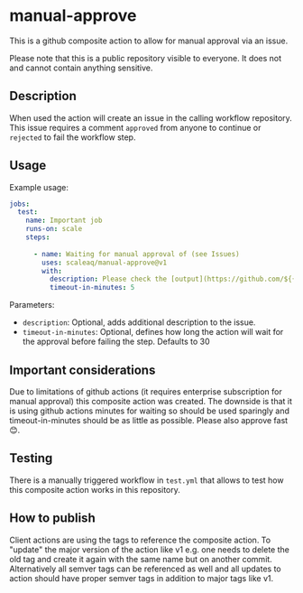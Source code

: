# manual-approve

This is a github composite action to allow for manual approval via an issue.

Please note that this is a public repository visible to everyone. It does not and cannot contain anything sensitive.

## Description

When used the action will create an issue in the calling workflow repository. This issue requires a comment `approved` from anyone to continue or `rejected` to fail the workflow step.

## Usage

Example usage:

```yaml
jobs:
  test:
    name: Important job
    runs-on: scale
    steps:
      
      - name: Waiting for manual approval of (see Issues)
        uses: scaleaq/manual-approve@v1
        with:
          description: Please check the [output](https://github.com/${{ github.repository }}/actions/runs/${{ github.run_id }}) of the "Terraform show" step and verify that it does not contain unwanted changes.
          timeout-in-minutes: 5
```

Parameters:

* `description`: Optional, adds additional description to the issue.
* `timeout-in-minutes`: Optional, defines how long the action will wait for the approval before failing the step. Defaults to 30

## Important considerations
Due to limitations of github actions (it requires enterprise subscription for manual approval) this composite action was created. The downside is that it is using github actions minutes for waiting so should be used sparingly and timeout-in-minutes should be as little as possible. Please also approve fast 😊.

## Testing
There is a manually triggered workflow in `test.yml` that allows to test how this composite action works in this repository.

## How to publish
Client actions are using the tags to reference the composite action. To "update" the major version of the action like v1 e.g. one needs to delete the old tag and create it again with the same name but on another commit. Alternatively all semver tags can be referenced as well and all updates to action should have proper semver tags in addition to major tags like v1.
